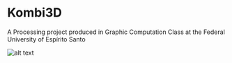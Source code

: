 # Kombi3D
A Processing project produced in Graphic Computation Class at the Federal University of Espírito Santo

![alt text](https://github.com/LazaroJPR/Processing/blob/main/Kombi%20Project/Kombi3D/Kombi2D.png?raw=true)
